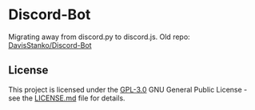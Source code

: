 # Discord-Bot

Migrating away from discord.py to discord.js.
Old repo: [DavisStanko/Discord-Bot](https://github.com/DavisStanko/Discord-Bot)

## License

This project is licensed under the [GPL-3.0](LICENSE.md)
GNU General Public License - see the [LICENSE.md](LICENSE.md) file for
details.
